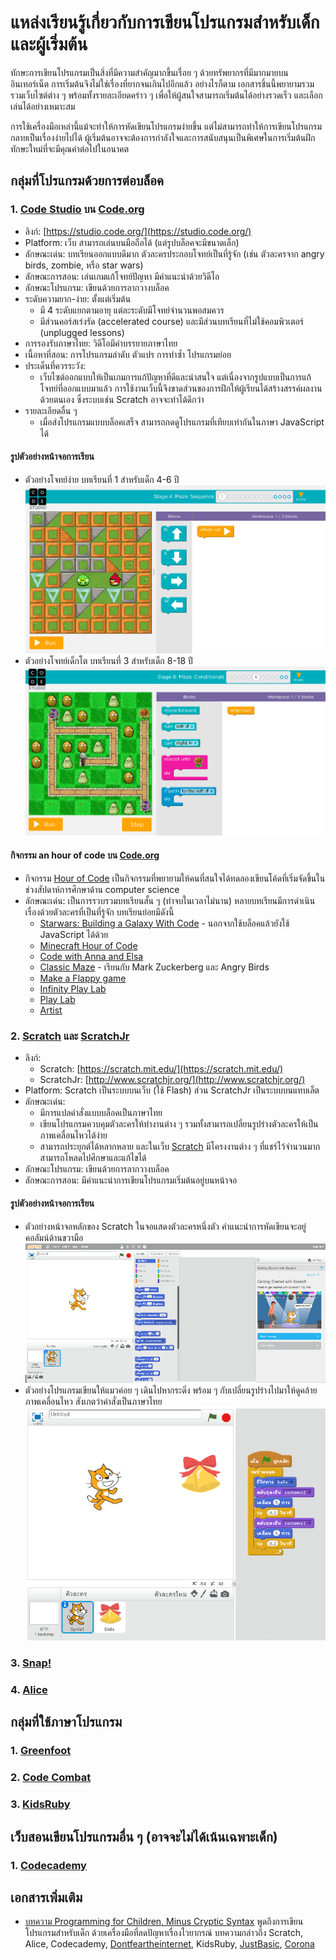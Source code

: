 # แหล่งเรียนรู้เกี่ยวกับการเขียนโปรแกรมสำหรับเด็กและผู้เริ่มต้น

ทักษะการเขียนโปรแกรมเป็นสิ่งที่มีความสำคัญมากขึ้นเรื่อย ๆ ด้วยทรัพยากรที่มีมากมายบนอินเทอร์เน็ต
การเริ่มต้นจึงไม่ใช่เรื่องที่ยากจนเกินไปอีกแล้ว อย่างไรก็ตาม เอกสารชิ้นนี้พยายามรวมรวมเว็บไซต์ต่าง ๆ
พร้อมทั้งรายละเอียดคร่าว ๆ เพื่อให้ผู้สนใจสามารถเริ่มต้นได้อย่างรวดเร็ว และเลือกเล่นได้อย่างเหมาะสม

การใช้เครื่องมือเหล่านี้แม้จะทำให้การหัดเขียนโปรแกรมง่ายขึ้น แต่ไม่สามารถทำให้การเขียนโปรแกรมกลายเป็นเรื่องง่ายไปได้ ผู้เริ่มต้นอาจจะต้องการกำลังใจและการสนับสนุนเป็นพิเศษในการเริ่มต้นฝึกทักษะใหม่ที่จะมีคุณค่าต่อไปในอนาคต

## กลุ่มที่โปรแกรมด้วยการต่อบล็อค

### 1. [Code Studio](https://studio.code.org/) บน [Code.org](http://code.org)

* ลิงก์: [https://studio.code.org/](https://studio.code.org/)
* Platform: เว็บ สามารถเล่นบนมือถือได้ (แต่รูปบล็อคจะมีขนาดเล็ก)
* ลักษณะเด่น: บทเรียนออกแบบดีมาก ตัวละครประกอบโจทย์เป็นที่รู้จัก (เช่น ตัวละครจาก angry birds, zombie, หรือ star wars)
* ลักษณะการสอน: เล่นเกมแก้โจทย์ปัญหา มีคำแนะนำด้วยวิดีโอ
* ลักษณะโปรแกรม: เขียนด้วยการลากวางบล็อค
* ระดับความยาก-ง่าย: ตั้งแต่เริ่มต้น
  * มี 4 ระดับแยกตามอายุ แต่ละระดับมีโจทย์จำนวนพอสมควร
  * มีส่วนคอร์สเร่งรัด (accelerated course) และมีส่วนบทเรียนที่ไม่ใช้คอมพิวเตอร์ (unplugged lessons)
* การรองรับภาษาไทย: วิดีโอมีคำบรรยายภาษาไทย
* เนื้อหาที่สอน: การโปรแกรมลำดับ ตัวแปร การทำซ้ำ โปรแกรมย่อย
* ประเด็นที่ควรระวัง:
  * เว็บไซต์ออกแบบให้เป็นเกมการแก้ปัญหาที่ดีและน่าสนใจ แต่เนื่องจากรูปแบบเป็นการแก้โจทย์ที่ออกแบบมาแล้ว การใช้งานเว็บนี้จึงขาดส่วนของการฝึกให้ผู้เรียนได้สร้างสรรค์ผลงานด้วยตนเอง ซึ่งระบบเช่น Scratch อาจจะทำได้ดีกว่า
* รายละเอียดอื่น ๆ
  * เมื่อส่งโปรแกรมแบบบล็อคเสร็จ สามารถกดดูโปรแกรมที่เทียบเท่ากันในภาษา JavaScript ได้

#### รูปตัวอย่างหน้าจอการเรียน
* ตัวอย่างโจทย์ง่าย บทเรียนที่ 1 สำหรับเด็ก 4-6 ปี ![ตัวอย่าง-ง่าย](images/code-studio/sample-easy.png)
* ตัวอย่างโจทย์เด็กโต บทเรียนที่ 3 สำหรับเด็ก 8-18 ปี
![ตัวอย่าง-เงื่อนไข](images/code-studio/sample-conditions.png)

#### กิจกรรม an hour of code บน [Code.org](https://code.org/learn)
* กิจกรรม [Hour of Code](https://en.wikipedia.org/wiki/Code.org#Hour_of_Code) เป็นกิจกรรมที่พยายามให้คนที่สนใจได้ทดลองเขียนโค้ดที่เริ่มจัดขึ้นในช่วงสัปดาห์การศึกษาด้าน computer science
* ลักษณะเด่น: เป็นการรวบรวมบทเรียนสั้น ๆ (ทำจบในเวลาไม่นาน) หลายบทเรียนมีการดำเนินเรื่องด้วยตัวละครที่เป็นที่รู้จัก บทเรียนย่อยมีดังนี้
  * [Starwars: Building a Galaxy With Code](https://code.org/starwars) - นอกจากใช้บล็อคแล้วยังใช้ JavaScript ได้ด้วย
  * [Minecraft Hour of Code](https://code.org/mc)
  * [Code with Anna and Elsa](https://hourofcode.com/frzn)
  * [Classic Maze](https://hourofcode.com/code) - เรียนกับ Mark Zuckerberg และ Angry Birds
  * [Make a Flappy game](https://hourofcode.com/flap)
  * [Infinity Play Lab](https://hourofcode.com/inf)
  * [Play Lab](https://hourofcode.com/lab)
  * [Artist](https://hourofcode.com/art)

### 2. [Scratch](https://scratch.mit.edu/) และ [ScratchJr](https://www.scratchjr.org/)

* ลิงก์:
  * Scratch: [https://scratch.mit.edu/](https://scratch.mit.edu/)
  * ScratchJr: [http://www.scratchjr.org/](http://www.scratchjr.org/)
* Platform: Scratch เป็นระบบบนเว็บ (ใช้ Flash)  ส่วน ScratchJr เป็นระบบบนแทบเล็ต
* ลักษณะเด่น:
  * มีการแปลคำสั่งแบบบล็อคเป็นภาษาไทย
  * เขียนโปรแกรมควบคุมตัวละครให้ทำงานต่าง ๆ รวมทั้งสามารถเปลี่ยนรูปร่างตัวละครให้เป็นภาพเคลื่อนไหวได้ง่าย
  * สามารถประยุกต์ได้หลากหลาย และในเว็บ [Scratch](https://scratch.mit.edu/) มีโครงงานต่าง ๆ ที่แชร์ไว้จำนวนมาก สามารถโหลดไปศึกษาและแก้ไขได้
* ลักษณะโปรแกรม: เขียนด้วยการลากวางบล็อค
* ลักษณะการสอน: มีคำแนะนำการเขียนโปรแกรมเริ่มต้นอยู่บนหน้าจอ

#### รูปตัวอย่างหน้าจอการเรียน
* ตัวอย่างหน้าจอหลักของ Scratch ในจอแสดงตัวละครหนึ่งตัว คำแนะนำการหัดเขียนจะอยู่คอลัมน์ด้านขวามือ ![ตัวอย่างหน้าจอหลัก](images/scratch/scratch-main.png)
* ตัวอย่างโปรแกรมเขียนให้แมวค่อย ๆ เดินไปหากระดิ่ง พร้อม ๆ กับเปลี่ยนรูปร่างไปมาให้ดูคล้ายภาพเคลื่อนไหว สังเกตว่าคำสั่งเป็นภาษาไทย ![ตัวอย่างโปรแกรม](images/scratch/sample-script-follow-bells.png)

### 3. [Snap!](http://snap.berkeley.edu/)

### 4. [Alice](http://www.alice.org/index.php)

## กลุ่มที่ใช้ภาษาโปรแกรม

### 1. [Greenfoot](http://www.greenfoot.org/)

### 2. [Code Combat](https://codecombat.com/)

### 3. [KidsRuby](http://kidsruby.com/)

## เว็บสอนเขียนโปรแกรมอื่น ๆ (อาจจะไม่ได้เน้นเฉพาะเด็ก)

### 1. [Codecademy](https://www.codecademy.com/)

## เอกสารเพิ่มเติม

* [บทความ Programming for Children, Minus Cryptic Syntax](http://www.nytimes.com/2011/11/10/technology/personaltech/computer-programming-for-children-minus-cryptic-syntax.html?_r=4) พูดถึงการเขียนโปรแกรมสำหรับเด็ก ด้วยเครื่องมือที่ลดปัญหาเรื่องไวยากรณ์ บทความกล่าวถึง Scratch, Alice, Codecademy, [Dontfeartheinternet](http://dontfeartheinternet.com/), KidsRuby, [JustBasic](http://justbasic.com/), [Corona](https://coronalabs.com/)
